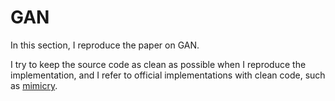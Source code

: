 # GAN

In this section, I reproduce the paper on GAN.

I try to keep the source code as clean as possible when I reproduce the implementation, and I refer to official implementations with clean code, such as [mimicry](https://github.com/kwotsin/mimicry).
